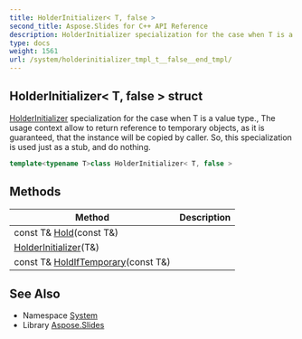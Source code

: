 ```yaml
---
title: HolderInitializer< T, false >
second_title: Aspose.Slides for C++ API Reference
description: HolderInitializer specialization for the case when T is a value type., The usage context allow to return reference to temporary objects, as it is guaranteed, that the instance will be copied by caller. So, this specialization is used just as a stub, and do nothing.
type: docs
weight: 1561
url: /system/holderinitializer_tmpl_t__false__end_tmpl/
---
```

## HolderInitializer< T, false > struct


[HolderInitializer](../holderinitializer/) specialization for the case when T is a value type., The usage context allow to return reference to temporary objects, as it is guaranteed, that the instance will be copied by caller. So, this specialization is used just as a stub, and do nothing.

```cpp
template<typename T>class HolderInitializer< T, false >
```

## Methods

| Method | Description |
| --- | --- |
| const T\& [Hold](./hold/)(const T\&) |  |
|  [HolderInitializer](./holderinitializer/)(T\&) |  |
| const T\& [HoldIfTemporary](./holdiftemporary/)(const T\&) |  |
## See Also

* Namespace [System](../)
* Library [Aspose.Slides](../../)